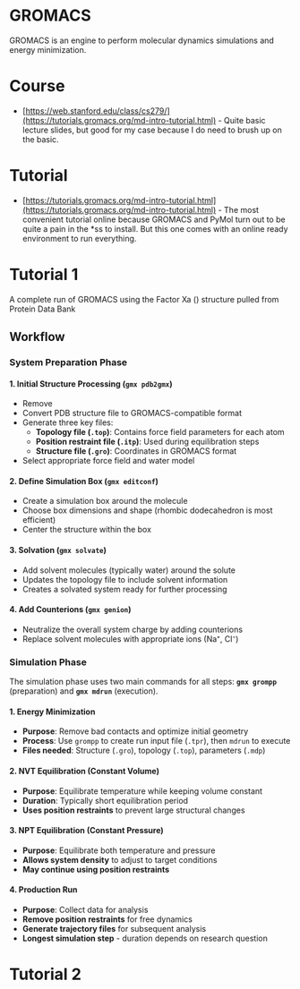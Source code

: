 # GROMACS
GROMACS is an engine to perform molecular dynamics simulations and energy minimization.
# Course
- [https://web.stanford.edu/class/cs279/](https://tutorials.gromacs.org/md-intro-tutorial.html) - Quite basic lecture slides, but good for my case because I do need to brush up on the basic.
# Tutorial
- [https://tutorials.gromacs.org/md-intro-tutorial.html](https://tutorials.gromacs.org/md-intro-tutorial.html) - The most convenient tutorial online because GROMACS and PyMol turn out to be quite a pain in the \*ss to install. But this one comes with an online ready environment to run everything.
# Tutorial 1
A complete run of GROMACS using the Factor Xa () structure pulled from Protein Data Bank
## Workflow
### System Preparation Phase
#### 1. Initial Structure Processing (`gmx pdb2gmx`)
- Remove
- Convert PDB structure file to GROMACS-compatible format
- Generate three key files:
    - **Topology file (`.top`)**: Contains force field parameters for each atom
    - **Position restraint file (`.itp`)**: Used during equilibration steps
    - **Structure file (`.gro`)**: Coordinates in GROMACS format
- Select appropriate force field and water model
#### 2. Define Simulation Box (`gmx editconf`)
- Create a simulation box around the molecule
- Choose box dimensions and shape (rhombic dodecahedron is most efficient)
- Center the structure within the box
#### 3. Solvation (`gmx solvate`)
- Add solvent molecules (typically water) around the solute
- Updates the topology file to include solvent information
- Creates a solvated system ready for further processing
#### 4. Add Counterions (`gmx genion`)
- Neutralize the overall system charge by adding counterions
- Replace solvent molecules with appropriate ions (Na⁺, Cl⁻)
### Simulation Phase
The simulation phase uses two main commands for all steps: **`gmx grompp`** (preparation) and **`gmx mdrun`** (execution).
#### 1. Energy Minimization
- **Purpose**: Remove bad contacts and optimize initial geometry
- **Process**: Use `grompp` to create run input file (`.tpr`), then `mdrun` to execute
- **Files needed**: Structure (`.gro`), topology (`.top`), parameters (`.mdp`)
#### 2. NVT Equilibration (Constant Volume)
- **Purpose**: Equilibrate temperature while keeping volume constant
- **Duration**: Typically short equilibration period
- **Uses position restraints** to prevent large structural changes
#### 3. NPT Equilibration (Constant Pressure)
- **Purpose**: Equilibrate both temperature and pressure
- **Allows system density** to adjust to target conditions
- **May continue using position restraints**
#### 4. Production Run
- **Purpose**: Collect data for analysis
- **Remove position restraints** for free dynamics
- **Generate trajectory files** for subsequent analysis
- **Longest simulation step** - duration depends on research question
# Tutorial 2
